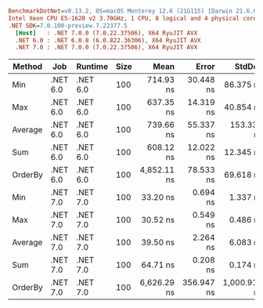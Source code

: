 ``` ini

BenchmarkDotNet=v0.13.2, OS=macOS Monterey 12.6 (21G115) [Darwin 21.6.0]
Intel Xeon CPU E5-1620 v2 3.70GHz, 1 CPU, 8 logical and 4 physical cores
.NET SDK=7.0.100-preview.7.22377.5
  [Host]   : .NET 7.0.0 (7.0.22.37506), X64 RyuJIT AVX
  .NET 6.0 : .NET 6.0.8 (6.0.822.36306), X64 RyuJIT AVX
  .NET 7.0 : .NET 7.0.0 (7.0.22.37506), X64 RyuJIT AVX


```
|  Method |      Job |  Runtime | Size |        Mean |      Error |       StdDev |      Median | Allocated |
|-------- |--------- |--------- |----- |------------:|-----------:|-------------:|------------:|----------:|
|     Min | .NET 6.0 | .NET 6.0 |  100 |   714.93 ns |  30.448 ns |    86.375 ns |   693.54 ns |      32 B |
|     Max | .NET 6.0 | .NET 6.0 |  100 |   637.35 ns |  14.319 ns |    40.854 ns |   626.72 ns |      32 B |
| Average | .NET 6.0 | .NET 6.0 |  100 |   739.66 ns |  55.337 ns |   153.339 ns |   680.22 ns |      32 B |
|     Sum | .NET 6.0 | .NET 6.0 |  100 |   608.12 ns |  12.022 ns |    12.345 ns |   604.11 ns |      32 B |
| OrderBy | .NET 6.0 | .NET 6.0 |  100 | 4,852.11 ns |  78.533 ns |    69.618 ns | 4,820.91 ns |    1512 B |
|     Min | .NET 7.0 | .NET 7.0 |  100 |    33.20 ns |   0.694 ns |     1.337 ns |    32.82 ns |         - |
|     Max | .NET 7.0 | .NET 7.0 |  100 |    30.52 ns |   0.549 ns |     0.486 ns |    30.45 ns |         - |
| Average | .NET 7.0 | .NET 7.0 |  100 |    39.50 ns |   2.264 ns |     6.083 ns |    37.03 ns |         - |
|     Sum | .NET 7.0 | .NET 7.0 |  100 |    64.71 ns |   0.208 ns |     0.174 ns |    64.71 ns |         - |
| OrderBy | .NET 7.0 | .NET 7.0 |  100 | 6,626.29 ns | 356.947 ns | 1,000.917 ns | 6,329.06 ns |    1512 B |
